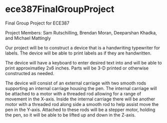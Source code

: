 # ece387FinalGroupProject
Final Group Project for ECE387


Project Members:
Sam Rutschilling, Brendan Moran, Deeparshan Khadka, and Michael Mattingly


Our project will be to construct a device that is a handwriting typewriter for labels. The device will be able to print labels as if they are handwritten.

The device will have a keyboard to enter desired text into and will be able to print approximatley 2x6 inches. Parts will be 3-D printed or otherwise constructed as needed.

The device will consist of an external carriage with two smooth rods supporting an internal carriage housing the pen. The internal carriage will be attached to a motor with a threaded rod allowing for a range of movement in the X-axis. Inside the internal carriage there will be another motor with a threaded rod along side a smooth rod to help assist move the pen in the Y-axis. Attached to these rods will be a stepper motor, holding the pen, so it will be able to be lifted up and down in the Z-axis.
